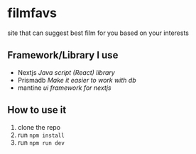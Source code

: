 # filmfavs

site that can suggest best film for you based on your interests

## Framework/Library I use

- Nextjs _Java script (React) library_
- Prismadb _Make it easier to work with db_
- mantine _ui framework for nextjs_

## How to use it

1. clone the repo
2. run `npm install`
3. run `npm run dev`
